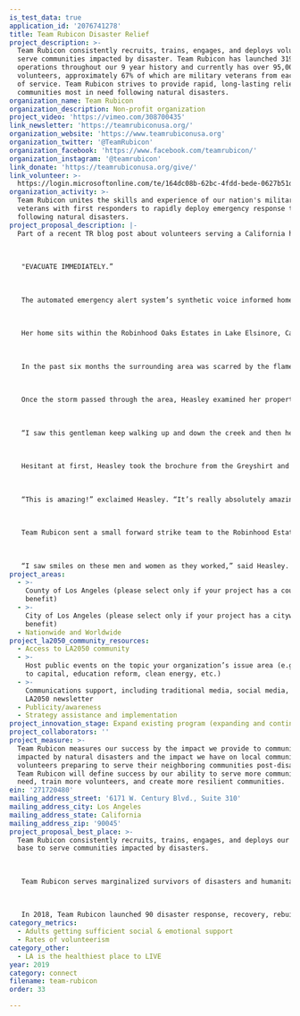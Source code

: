 ```yaml
---
is_test_data: true
application_id: '2076741278'
title: Team Rubicon Disaster Relief
project_description: >-
  Team Rubicon consistently recruits, trains, engages, and deploys volunteers to
  serve communities impacted by disaster. Team Rubicon has launched 319
  operations throughout our 9 year history and currently has over 95,000
  volunteers, approximately 67% of which are military veterans from each branch
  of service. Team Rubicon strives to provide rapid, long-lasting relief to
  communities most in need following natural disasters.
organization_name: Team Rubicon
organization_description: Non-profit organization
project_video: 'https://vimeo.com/308700435'
link_newsletter: 'https://teamrubiconusa.org/'
organization_website: 'https://www.teamrubiconusa.org'
organization_twitter: '@TeamRubicon'
organization_facebook: 'https://www.facebook.com/teamrubicon/'
organization_instagram: '@teamrubicon'
link_donate: 'https://teamrubiconusa.org/give/'
link_volunteer: >-
  https://login.microsoftonline.com/te/164dc08b-62bc-4fdd-bede-0627b51d39ed/b2c_1a_signup_signin/oauth2/v2.0/authorize?client_id=14770fce-6240-411e-9382-d77ee9fb67f4&redirect_uri=https%3A%2F%2Frollcall.teamrubiconusa.org%2Fsignin-TeamRubiconB2C&response_mode=form_post&response_type=code%20id_token&scope=openid&state=OpenIdConnect.AuthenticationProperties%3DnRDXlSVyLT7QjczfqJEWTk105Akk9cqHBaJPrnob5u6yPnMlSKzWjgELlkQwNZvx5CpmpliBHCWSpZVUOidThYoBDHbqqZfukRq9E54EmRGt-csMiLGbtBv7HPP_64Ztd07XBzrTCT9pLOSQbiSFy6_ux0tAvyyA-3sU64K424KSj8XRjNOAFjFywrN21KLGPd9zreKx3Nqp5f_3yjcRsQuCz1dwURYUokGiseQCWSkMDRR1hIKnuqfE7eaFHnPRl-3B4g51tgL-DFXkveM0J3njclBbtY30BW0saGCOf0-3gxPWpX96KHsXS81JYafk4lKHs619OGu3nU685xdd1GU6dw-1uLh0F9_oOKKx-VCaveHgGZBYxrBB6KYuiJCcCVUqANBi0ib4jHOnLs6K5Z-nTnmJolelgKVVQ2fhZxeUlx-tWTI7SKPPQyPDO1kJ&nonce=636891530269752422.ODI1YmM5ZjItMjM5Yy00ODQyLWI2MzgtZTJhNzk2MDE4OTgxNTE3YjdlNDMtMjNhMi00Y2M3LTkzN2MtZTM3YzA0ZjJlNjIy
organization_activity: >-
  Team Rubicon unites the skills and experience of our nation's military
  veterans with first responders to rapidly deploy emergency response teams
  following natural disasters.
project_proposal_description: |-
  Part of a recent TR blog post about volunteers serving a California homeowner:
   
   
   
   "EVACUATE IMMEDIATELY.”
   
   
   
   The automated emergency alert system’s synthetic voice informed homeowner Joan Heasley to find shelter elsewhere until the heavy storm had passed. […]
   
   
   
   Her home sits within the Robinhood Oaks Estates in Lake Elsinore, California, where, as of late, different disasters have threatened her quaint neighborhood.
   
   
   
   In the past six months the surrounding area was scarred by the flames of the Holy Jim Fire, followed by flash floods that ravaged the charred landscape, and then a heavy storm that triggered a torrent of mud and debris. While many may have packed their precious belongings and left for higher ground, Heasley opted to stay in her home. […]
   
   
   
   Once the storm passed through the area, Heasley examined her property and noticed that two drainage pipes nearby were completely dammed with muck. The pipes divert the creek from flowing into the streets and into homes; leaving it clogged would lead to potential hazards from the next rainstorms, causing severe damage to the Robinhood Estates neighborhood. […]
   
   
   
   “I saw this gentleman keep walking up and down the creek and then he saw me,” she recalls. “I heard him say, ‘we are going to come and help you!'”
   
   
   
   Hesitant at first, Heasley took the brochure from the Greyshirt and saw the name Team Rubicon on it.
   
   
   
   “This is amazing!” exclaimed Heasley. “It’s really absolutely amazing because up until now I tried my hardest I could [to clean up] and spent thousands of dollars that I couldn’t afford.”
   
   
   
   Team Rubicon sent a small forward strike team to the Robinhood Estate neighborhood ahead of the Operation Wind Rider start date. Their purpose was to make ready the area for the soon arriving heavy equipment and to clear out the two drainage pipes. Heasley watched as the 11 Greyshirts with shovels and sleds manually moved dirt and rock out of the two 32-foot-long drainage pipes.
   
   
   
   “I saw smiles on these men and women as they worked,” said Heasley. “I’m just totally amazed! It makes me feel that deep in [Team Rubicon] that there is a good core of values.”
project_areas:
  - >-
    County of Los Angeles (please select only if your project has a countywide
    benefit)
  - >-
    City of Los Angeles (please select only if your project has a citywide
    benefit)
  - Nationwide and Worldwide
project_la2050_community_resources:
  - Access to LA2050 community
  - >-
    Host public events on the topic your organization’s issue area (e.g. access
    to capital, education reform, clean energy, etc.) 
  - >-
    Communications support, including traditional media, social media, and
    LA2050 newsletter
  - Publicity/awareness
  - Strategy assistance and implementation
project_innovation_stage: Expand existing program (expanding and continuing ongoing successful projects)
project_collaborators: ''
project_measure: >-
  Team Rubicon measures our success by the impact we provide to communities
  impacted by natural disasters and the impact we have on local communities and
  volunteers preparing to serve their neighboring communities post-disaster.
  Team Rubicon will define success by our ability to serve more communities in
  need, train more volunteers, and create more resilient communities.
ein: '271720480'
mailing_address_street: '6171 W. Century Blvd., Suite 310'
mailing_address_city: Los Angeles
mailing_address_state: California
mailing_address_zip: '90045'
project_proposal_best_place: >-
  Team Rubicon consistently recruits, trains, engages, and deploys our volunteer
  base to serve communities impacted by disasters. 
   
   
   
   Team Rubicon serves marginalized survivors of disasters and humanitarian crises. This primarily consists of households living in low-income or distressed communities. In many cases, these communities lack the tax-base to provide professional, community-based disaster services, or whose needs are overshadowed by large metropolitan areas that were impacted by the same disaster. These households are disproportionately impacted by disasters, lack the personal or community-based resources to fend for themselves, and cannot agitate for government support as effectively as their affluent neighbors. Simultaneously, through offering the opportunity for continued service, Team Rubicon provides our veteran volunteers the chance to rediscover their sense of purpose, identity, and community, aiding a healthy transition back to civilian life. 
   
   
   
   In 2018, Team Rubicon launched 90 disaster response, recovery, rebuild, and mitigation operations. This year, Team Rubicon strives to launch 120 operations, most of which will be in response to smaller disasters that don't receive as much media attention yet devastate communities.
category_metrics:
  - Adults getting sufficient social & emotional support
  - Rates of volunteerism
category_other:
  - LA is the healthiest place to LIVE
year: 2019
category: connect
filename: team-rubicon
order: 33

---
```

